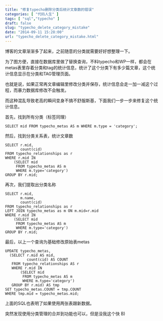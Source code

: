 ```yaml
---
title: "修复typecho删除分类后统计文章数的错误"
categories: [ "代码人生" ]
tags: [ "sql","typecho" ]
draft: false
slug: "typecho_delete_category_mistake"
date: "2014-09-11 15:28:00"
url: "typecho_delete_category_mistake.html"
---
```


博客的文章渐渐多了起来，之前随意的分类就需要好好想整理一下。

为了图方便，直接在数据库里做了替换查询，不料typecho和WP一样，都会在metas表里存着分类和tag的统计信息，统计了这个分类下有多少篇文章，这个统计信息显示在分类和TAG管理页面。

也就是说，如果正常再文章编辑里修改分类并保存，统计信息会走一加一减这个过程，而暴力数据库修改不会触发。

而这种混乱导致老高的瞬间变身不搞不舒服斯基，下面我们一步一步来修复这个统计信息。

首先，找到所有分类（标签同理）

    SELECT mid FROM typecho_metas AS m WHERE m.type = 'category';

然后，找到分类关系表，统计文章数

    SELECT r.mid,
           count(cid)
    FROM typecho_relationships as r
    WHERE r.mid IN
        (SELECT mid
         FROM typecho_metas AS m
         WHERE m.type='category')
    GROUP BY r.mid;

再次，我们提取出分类名称

    SELECT r.mid,
           m.name,
           count(cid)
    FROM typecho_relationships as r
    LEFT JOIN typecho_metas as m ON m.mid=r.mid
    WHERE r.mid IN
        (SELECT mid
         FROM typecho_metas AS m
         WHERE m.type='category')
    GROUP BY r.mid;

最后，以上一个查询为基础修改原始表metas

    UPDATE typecho_metas,
      (SELECT r.mid AS mid,
              count(cid) AS COUNT
       FROM typecho_relationships AS r
       WHERE r.mid IN
           (SELECT mid
            FROM typecho_metas AS m
            WHERE m.type='category')
       GROUP BY r.mid) AS tmp
    SET typecho_metas.COUNT = tmp.COUNT
    WHERE tmp.mid = typecho_metas.mid;

上面的SQL也表明了如果使用两张表跟新数据。

突然发现使用分类管理的合并到功能也可以，但是没我这个快 B)